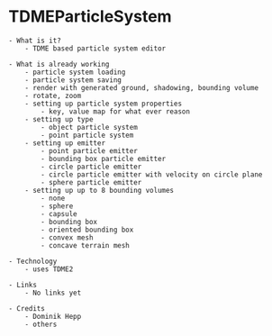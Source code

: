 TDMEParticleSystem
==================

    - What is it?
        - TDME based particle system editor 

    - What is already working
        - particle system loading
        - particle system saving
        - render with generated ground, shadowing, bounding volume
        - rotate, zoom
        - setting up particle system properties
            - key, value map for what ever reason
        - setting up type
            - object particle system
            - point particle system
        - setting up emitter
            - point particle emitter
            - bounding box particle emitter
            - circle particle emitter
            - circle particle emitter with velocity on circle plane
            - sphere particle emitter
        - setting up up to 8 bounding volumes
            - none
            - sphere
            - capsule
            - bounding box
            - oriented bounding box
            - convex mesh
            - concave terrain mesh

    - Technology
        - uses TDME2

    - Links
        - No links yet

    - Credits
        - Dominik Hepp
        - others
